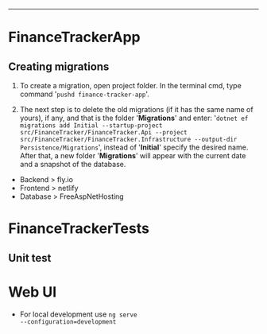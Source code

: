 <hr />

# FinanceTrackerApp

<h2>Creating migrations</h2>

1. To create a migration, open project folder. In the terminal cmd, type command '<code>pushd finance-tracker-app</code>'.

2. The next step is to delete the old migrations (if it has the same name of yours), if any, and that is the folder '<b>Migrations</b>' and enter:
'<code>dotnet ef migrations add Initial --startup-project src/FinanceTracker/FinanceTracker.Api --project src/FinanceTracker/FinanceTracker.Infrastructure --output-dir Persistence/Migrations</code>', instead of '<b>Initial</b>' specify the desired name. After that, a new folder '<b>Migrations</b>' will appear with the current date and a snapshot of the database.

- Backend > fly.io
- Frontend > netlify
- Database > FreeAspNetHosting

# FinanceTrackerTests

<h2>Unit test</h2>

# Web UI

- For local development use <code>ng serve --configuration=development</code>